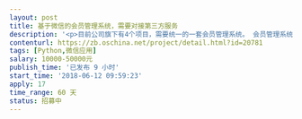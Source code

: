 ```yaml
---                
layout: post       
title: 基于微信的会员管理系统，需要对接第三方服务           
description: '<p>目前公司旗下有4个项目，需要统一的一套会员管理系统。 会员管理系统与各c端融通，提供积分、福利、商城等。  不接受个人开发者，我们这边是集团公司，欢迎有实力企业联系</p>'     
contenturl: https://zb.oschina.net/project/detail.html?id=20781      
tags: [Python,微信应用]            
salary: 10000-50000元          
publish_time: '已发布 9 小时'         
start_time: '2018-06-12 09:59:23'           
apply: 17                   
time_range: 60 天              
status: 招募中                  
---                 
```

